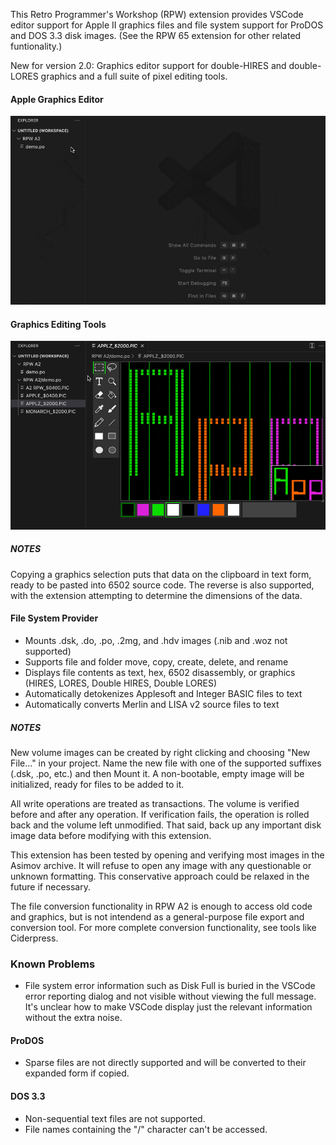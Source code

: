 This Retro Programmer's Workshop (RPW) extension provides VSCode editor support for Apple II graphics files and file system support for ProDOS and DOS 3.3 disk images.  (See the RPW 65 extension for other related funtionality.)

New for version 2.0: Graphics editor support for double-HIRES and double-LORES graphics and a full suite of pixel editing tools.

#### Apple Graphics Editor

<img src="images/rpwa2.gif"/>


#### Graphics Editing Tools

<img src="images/tools.gif"/>

##### NOTES

Copying a graphics selection puts that data on the clipboard in text form, ready to be pasted into 6502 source code.  The reverse is also supported, with the extension attempting to determine the dimensions of the data.

#### File System Provider

* Mounts .dsk, .do, .po, .2mg, and .hdv images (.nib and .woz not supported)
* Supports file and folder move, copy, create, delete, and rename
* Displays file contents as text, hex, 6502 disassembly, or graphics (HIRES, LORES, Double HIRES, Double LORES)
* Automatically detokenizes Applesoft and Integer BASIC files to text
* Automatically converts Merlin and LISA v2 source files to text

##### NOTES

New volume images can be created by right clicking and choosing "New File..." in your project.  Name the new file with one of the supported suffixes (.dsk, .po, etc.) and then Mount it.  A non-bootable, empty image will be initialized, ready for files to be added to it.

All write operations are treated as transactions.  The volume is verified before and after any operation.  If verification fails, the operation is rolled back and the volume left unmodified.  That said, back up any important disk image data before modifying with this extension.

This extension has been tested by opening and verifying most images in the Asimov archive.  It will refuse to open any image with any questionable or unknown formatting.  This conservative approach could be relaxed in the future if necessary.

The file conversion functionality in RPW A2 is enough to access old code and graphics, but is not intendend as a general-purpose file export and conversion tool.  For more complete conversion functionality, see tools like Ciderpress.

### Known Problems

* File system error information such as Disk Full is buried in the VSCode error reporting dialog and not visible without viewing the full message.  It's unclear how to make VSCode display just the relevant information without the extra noise.

#### ProDOS

* Sparse files are not directly supported and will be converted to their expanded form if copied.

#### DOS 3.3

* Non-sequential text files are not supported.
* File names containing the "/" character can't be accessed.
